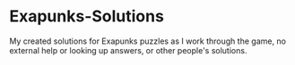 # Exapunks-Solutions
My created solutions for Exapunks puzzles as I work through the game, no external help or looking up answers, or other people's solutions.
